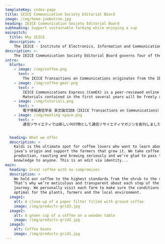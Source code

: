 ```yaml
---
templateKey: index-page
title: IEICE Communication Society Editorial Board
image: /img/home-jumbotron.jpg
heading: IEICE Communication Society Editorial Board
subheading: Support sustainable farming while enjoying a cup
mainpitch:
  title: Why IEICE
  description: >
    The IEICE - Institute of Electronics, Information and Communication Engineers - is a Japanese institute specializing in the areas of electronic, information and communication engineering and associated fields. Its headquarters are located in Tokyo, Japan. It is a membership organization with the purpose of advancing the field of electronics, information and communications and support activities of its members.
description: >-
    The IEICE Communication Society Editorial Board governs four of the society journals; IEICE Transaction on Communications, IEICE Transactions on Communications (Japanese Edition), IEICE Communications Express (ComEX), and IEICE Bplus (Communication Society Magazine).
intro:
  blurbs:
    - image: /img/coffee.png
      text: >
        The IEICE Transactions on Communications originates from the IEICE Transactions (Japanese language) that started in 1918, and took the current form in 1991 as one of the four English-language Transactions. It receives about 600 paper-submissions every year, of which over 60 percent come from countries outside Japan. Among those contributions, only high quality and outstanding papers are published on a monthly basis. The peer-review process is careful but yet efficient; it typically takes less than 12 months from submission to publication.
    - image: /img/coffee-gear.png
      text: >
        IEICE Communications Express (ComEX) is a peer-reviewed online letter journal published by the Institute of Electronics, Information and Communication Engineers (IEICE) and edited by the IEICE Communications Society. ComEX covers the entire field of communications. ComEX is a medium where researchers provide and exchange new topics easily and in a timely manner.
        Materials contained in the first several years will be freely available for anyone to read, download, or print from the journal web site.
    - image: /img/tutorials.png
      text: >
        電子情報通信学会 英文論文誌B（IEICE Transactions on Communications）は，電子情報通信学会の前身である電信電話学会の会誌に1918年に掲載された寄稿論文に端を発します．1991年に英文論文誌が4つの分野に分冊化され，現在の英文論文誌Bがスタートしました．現在，本論文誌には毎年およそ600編の論文が投稿され，日本国外からの投稿が60%を超える国際的な論文誌として認知されております．毎月発刊される論文誌には，投稿論文の中から慎重な審議を経て採録された質の高い優れた論文が掲載されます．査読は丁寧かつ迅速に行われ，投稿から出版までの期間は通常1年未満です．
    - image: /img/meeting-space.png
      text: >
        通信ソサイエティでは新しい刊行物として通信ソサイエティマガジンを創刊しました．学会は今までには論文，技術報告，書籍，会誌（現在の学会誌）等で会員の皆様に電子情報通信分野の情報をお届けしてまいりました．論文，技術報告（以下論文等）は会員の最新の研究成果を皆様に提供しているため，発表，議論の場と情報提供の場の機能を同時に果たしていることになります．書籍は学問・技術を体系的にまとめたものです．これに対して，会誌は最新の技術動向の提供，学会活動の紹介を目的としております．本学会が担当している学問，技術分野は我が国産業ほとんど全てで応用されている広い分野です．このため会誌だけで最新技術動向の提供するのは困難になりつつあり，商業誌の方が対象分野を細分化して技術情報を提供しているケースも見られます．通信ソサイエティではこのような現状を考慮して，マガジン発行の検討を開始しました．マガジンはIEEEのソサイエティ誌をモデルとしておりますが，委員会ではそれにとらわれることなく，精力的に新しいコンセプトを議論し、皆様にお届けします。


  heading: What we offer
  description: >
    Kaldi is the ultimate spot for coffee lovers who want to learn about their
    java’s origin and support the farmers that grew it. We take coffee
    production, roasting and brewing seriously and we’re glad to pass that
    knowledge to anyone. This is an edit via identity...
main:
  heading: Great coffee with no compromises
  description: >
    We hold our coffee to the highest standards from the shrub to the cup.
    That’s why we’re meticulous and transparent about each step of the coffee’s
    journey. We personally visit each farm to make sure the conditions are
    optimal for the plants, farmers and the local environment.
  image1:
    alt: A close-up of a paper filter filled with ground coffee
    image: /img/products-grid3.jpg
  image2:
    alt: A green cup of a coffee on a wooden table
    image: /img/products-grid2.jpg
  image3:
    alt: Coffee beans
    image: /img/products-grid1.jpg
---
```

